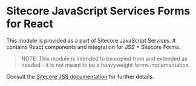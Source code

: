 # Sitecore JavaScript Services Forms for React

This module is provided as a part of Sitecore JavaScript Services. It contains React components and integration for JSS + Sitecore Forms.

> NOTE: This module is intended to be copied from and extended as needed - it is not meant to be a heavyweight forms implementation.

Consult the [Sitecore JSS documentation](https://jss.sitecore.net) for further details.

